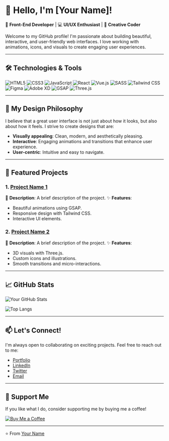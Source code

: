 # 👋 Hello, I'm [Your Name]!

🚀 **Front-End Developer** | 💻 **UI/UX Enthusiast** | 🎨 **Creative Coder**

Welcome to my GitHub profile! I'm passionate about building beautiful, interactive, and user-friendly web interfaces. I love working with animations, icons, and visuals to create engaging user experiences.

---

## 🛠️ Technologies & Tools

![HTML5](https://img.shields.io/badge/-HTML5-E34F26?style=flat-square&logo=html5&logoColor=white)
![CSS3](https://img.shields.io/badge/-CSS3-1572B6?style=flat-square&logo=css3&logoColor=white)
![JavaScript](https://img.shields.io/badge/-JavaScript-F7DF1E?style=flat-square&logo=javascript&logoColor=black)
![React](https://img.shields.io/badge/-React-61DAFB?style=flat-square&logo=react&logoColor=black)
![Vue.js](https://img.shields.io/badge/-Vue.js-4FC08D?style=flat-square&logo=vue.js&logoColor=white)
![SASS](https://img.shields.io/badge/-SASS-CC6699?style=flat-square&logo=sass&logoColor=white)
![Tailwind CSS](https://img.shields.io/badge/-Tailwind_CSS-38B2AC?style=flat-square&logo=tailwind-css&logoColor=white)
![Figma](https://img.shields.io/badge/-Figma-F24E1E?style=flat-square&logo=figma&logoColor=white)
![Adobe XD](https://img.shields.io/badge/-Adobe_XD-FF61F6?style=flat-square&logo=adobe-xd&logoColor=white)
![GSAP](https://img.shields.io/badge/-GSAP-88CE02?style=flat-square&logo=greensock&logoColor=white)
![Three.js](https://img.shields.io/badge/-Three.js-000000?style=flat-square&logo=three.js&logoColor=white)

---

## 🎨 My Design Philosophy

I believe that a great user interface is not just about how it looks, but also about how it feels. I strive to create designs that are:

- **Visually appealing**: Clean, modern, and aesthetically pleasing.
- **Interactive**: Engaging animations and transitions that enhance user experience.
- **User-centric**: Intuitive and easy to navigate.

---

## 🌟 Featured Projects

### 1. [Project Name 1](https://github.com/yourusername/project1)
📝 **Description**: A brief description of the project.
✨ **Features**: 
- Beautiful animations using GSAP.
- Responsive design with Tailwind CSS.
- Interactive UI elements.

### 2. [Project Name 2](https://github.com/yourusername/project2)
📝 **Description**: A brief description of the project.
✨ **Features**: 
- 3D visuals with Three.js.
- Custom icons and illustrations.
- Smooth transitions and micro-interactions.

---

## 📈 GitHub Stats

![Your GitHub Stats](https://github-readme-stats.vercel.app/api?username=yourusername&show_icons=true&theme=radical)

![Top Langs](https://github-readme-stats.vercel.app/api/top-langs/?username=yourusername&layout=compact&theme=radical)

---

## 📫 Let's Connect!

I'm always open to collaborating on exciting projects. Feel free to reach out to me:

- [Portfolio](https://yourportfolio.com)
- [LinkedIn](https://linkedin.com/in/yourprofile)
- [Twitter](https://twitter.com/yourhandle)
- [Email](mailto:youremail@example.com)

---

## 💖 Support Me

If you like what I do, consider supporting me by buying me a coffee!

[![Buy Me a Coffee](https://img.shields.io/badge/Buy_Me_a_Coffee-FFDD00?style=for-the-badge&logo=buy-me-a-coffee&logoColor=black)](https://buymeacoffee.com/yourhandle)

---

⭐️ From [Your Name](https://github.com/yourusername)
